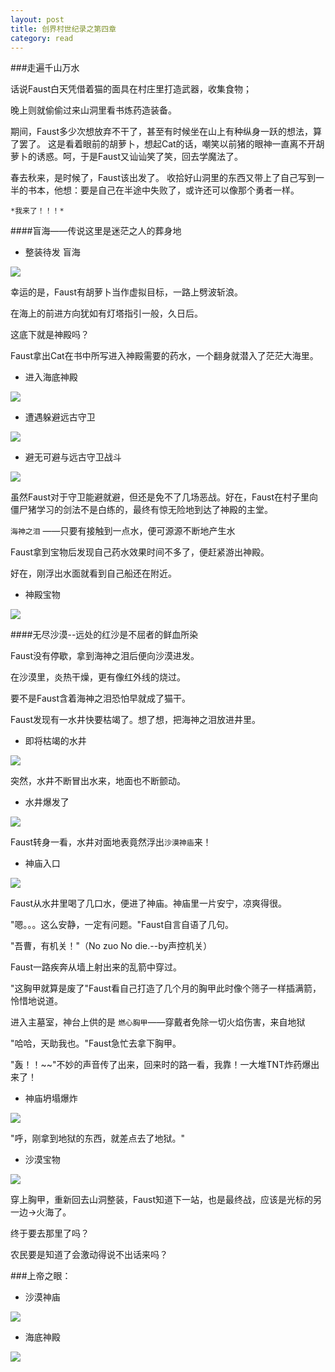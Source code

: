 ```yaml
---
layout: post
title: 创界村世纪录之第四章
category: read
---
```

###走遍千山万水

话说Faust白天凭借着猫的面具在村庄里打造武器，收集食物；

晚上则就偷偷过来山洞里看书炼药造装备。

期间，Faust多少次想放弃不干了，甚至有时候坐在山上有种纵身一跃的想法，算了罢了。
这是看着眼前的胡萝卜，想起Cat的话，嘲笑以前猪的眼神一直离不开胡萝卜的诱惑。呵，于是Faust又讪讪笑了笑，回去学魔法了。

春去秋来，是时候了，Faust该出发了。
收拾好山洞里的东西又带上了自己写到一半的书本，他想：要是自己在半途中失败了，或许还可以像那个勇者一样。

`*我来了！！！*`

####盲海——传说这里是迷茫之人的葬身地

- 整装待发 盲海

<img class="cover" src="/images/2014/10/2014-10-0223.jpg" />

幸运的是，Faust有胡萝卜当作虚拟目标，一路上劈波斩浪。

在海上的前进方向犹如有灯塔指引一般，久日后。

这底下就是神殿吗？

Faust拿出Cat在书中所写进入神殿需要的药水，一个翻身就潜入了茫茫大海里。

- 进入海底神殿

<img class="cover" src="/images/2014/10/600px-Water_dungeon_instagram.jpg" />

- 遭遇躲避远古守卫

<img class="cover" src="/images/2014/10/798px-Protrusion_Room.jpg" />

- 避无可避与远古守卫战斗

<img class="cover" src="/images/2014/10/800px-Particle_mobappearance.jpg" />

虽然Faust对于守卫能避就避，但还是免不了几场恶战。好在，Faust在村子里向僵尸猪学习的剑法不是白练的，最终有惊无险地到达了神殿的主堂。

`海神之泪` ——只要有接触到一点水，便可源源不断地产生水

Faust拿到宝物后发现自己药水效果时间不多了，便赶紧游出神殿。

好在，刚浮出水面就看到自己船还在附近。
 
- 神殿宝物

<img class="cover" src="/images/2014/10/2014-10-02_20.56.01.jpg" />

####无尽沙漠--远处的红沙是不屈者的鲜血所染

Faust没有停歇，拿到海神之泪后便向沙漠进发。

在沙漠里，炎热干燥，更有像红外线的烧过。

要不是Faust含着海神之泪恐怕早就成了猫干。

Faust发现有一水井快要枯竭了。想了想，把海神之泪放进井里。

- 即将枯竭的水井

<img class="cover" src="/images/2014/10/592px-Desert_well_MC.jpg" />

突然，水井不断冒出水来，地面也不断颤动。

- 水井爆发了

<img class="cover" src="/images/2014/10/800px-Excavated_desert_well.jpg" />

Faust转身一看，水井对面地表竟然浮出`沙漠神庙`来！

- 神庙入口

<img class="cover" src="/images/2014/10/800px-Desert_Temple_Entrance.jpg" />

Faust从水井里喝了几口水，便进了神庙。神庙里一片安宁，凉爽得很。

"嗯。。。这么安静，一定有问题。"Faust自言自语了几句。

"吾曹，有机关！"（No zuo No die.--by声控机关）

Faust一路疾奔从墙上射出来的乱箭中穿过。

"这胸甲就算是废了"Faust看自己打造了几个月的胸甲此时像个筛子一样插满箭，怜惜地说道。

进入主墓室，神台上供的是 `燃心胸甲`——穿戴者免除一切火焰伤害，来自地狱

"哈哈，天助我也。"Faust急忙去拿下胸甲。

"轰！！~~"不妙的声音传了出来，回来时的路一看，我靠！一大堆TNT炸药爆出来了！

- 神庙坍塌爆炸

<img class="cover" src="/images/2014/10/2014-10-02_21.24.53.jpg" />

"呼，刚拿到地狱的东西，就差点去了地狱。"

- 沙漠宝物

<img class="cover" src="/images/2014/10/2014-10-02_21.26.04.jpg" />

穿上胸甲，重新回去山洞整装，Faust知道下一站，也是最终战，应该是光标的另一边->火海了。

终于要去那里了吗？

农民要是知道了会激动得说不出话来吗？

###上帝之眼：

- 沙漠神庙

<img class="cover" src="/images/2014/10/sd-2012-06-22_18.02.26.jpg" />

- 海底神殿

<img class="cover" src="/images/2014/10/sdOcean_monument.jpg" />

